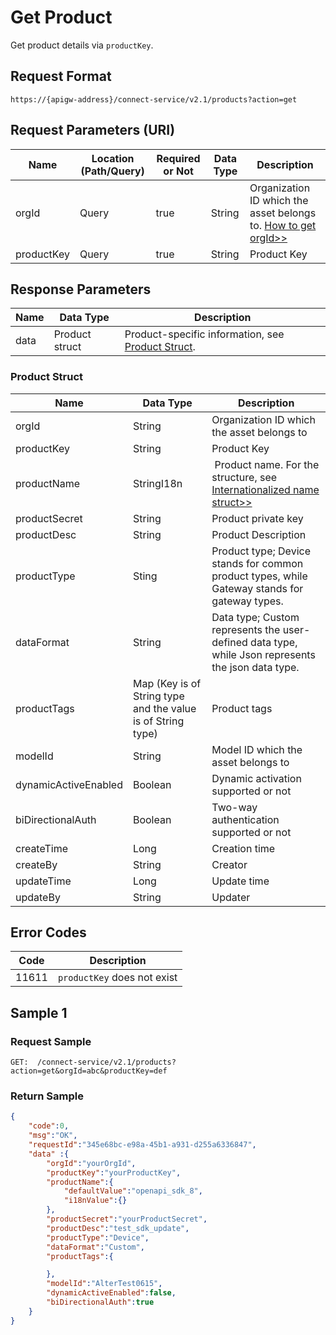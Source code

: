 # Get Product



Get product details via `productKey`.

## Request Format

```
https://{apigw-address}/connect-service/v2.1/products?action=get
```

## Request Parameters (URI)

| Name | Location (Path/Query) | Required or Not | Data Type | Description |
|---------------|------------------|----------|-----------|--------------|
| orgId         | Query            | true     | String    | Organization ID which the asset belongs to. [How to get orgId>>](/docs/api/en/latest/api_faqs#how-to-get-organization-id-orgid-orgid)                |
| productKey        | Query            | true    | String    | Product Key|


## Response Parameters

| Name | Data Type | Description |
|-------------|-----------------------------------|-----------------------------|
| data | Product struct | Product-specific information, see [Product Struct](/docs/api/en/latest/connect/get_product.html#product-struct-productstruc).                |


### Product Struct <productstruc>

| Name | Data Type | Description |
|-------|-------|---------------------------|
| orgId |  String | Organization ID which the asset belongs to |
| productKey          | String| Product Key                                            |
| productName         | StringI18n |  Product name. For the structure, see [Internationalized name struct>>](/docs/api/en/latest/api_faqs.html#internationalized-name-struct)  |
| productSecret       | String                          | Product private key                                             |
| productDesc         | String                          | Product Description                                             |
| productType         | Sting                           | Product type; Device stands for common product types, while Gateway stands for gateway types.   |
| dataFormat         | String                          | Data type; Custom represents the user-defined data type, while Json represents the json data type. |
| productTags         | Map (Key is of String type and the value is of String type) | Product tags                                             |
| modelId             | String                          | Model ID which the asset belongs to|
| dynamicActiveEnabled | Boolean                         | Dynamic activation supported or not                                     |
| biDirectionalAuth   | Boolean                         | Two-way authentication supported or not                                     |
| createTime      | Long                            | Creation time                                             |
| createBy        | String                          | Creator                                               |
| updateTime       | Long                            | Update time                                             |
| updateBy       | String                          | Updater                                               |

## Error Codes

| Code | Description |
|--------|-------------------|
| 11611 |   `productKey` does not exist   |




## Sample 1

### Request Sample

```
GET:  /connect-service/v2.1/products?action=get&orgId=abc&productKey=def
```

### Return Sample

```json
{
	"code":0,
	"msg":"OK",
	"requestId":"345e68bc-e98a-45b1-a931-d255a6336847",
	"data" :{
		"orgId":"yourOrgId",
		"productKey":"yourProductKey",
		"productName":{
			"defaultValue":"openapi_sdk_8",
			"i18nValue":{}
		},
		"productSecret":"yourProductSecret",
		"productDesc":"test_sdk_update",
		"productType":"Device",
		"dataFormat":"Custom",
		"productTags":{

		},
		"modelId":"AlterTest0615",
		"dynamicActiveEnabled":false,
		"biDirectionalAuth":true
	}
}
```

